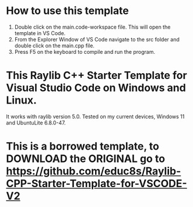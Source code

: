 # How to use this template
1. Double click on the main.code-workspace file. This will open the template in VS Code.
2. From the Explorer Window of VS Code navigate to the src folder and double click on the main.cpp file.
3. Press F5 on the keyboard to compile and run the program.

# This Raylib C++ Starter Template for Visual Studio Code on Windows and Linux.
It works with raylib version 5.0. Tested on my current devices, Windows 11 and UbuntuLite 6.8.0-47.

# This is a borrowed template, to DOWNLOAD the ORIGINAL go to https://github.com/educ8s/Raylib-CPP-Starter-Template-for-VSCODE-V2
